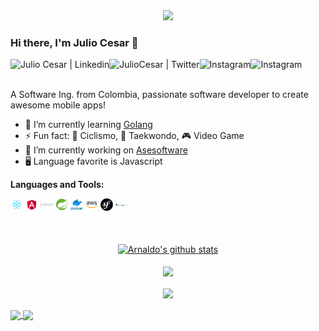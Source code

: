 <div id="header" align="center">
  <img src="https://media1.giphy.com/media/SWoSkN6DxTszqIKEqv/giphy.gif?cid=ecf05e476rv7bw9ni7t8phtdxw1f9a0r0sasbrq7luzfdnq8&rid=giphy.gif&ct=g" width="300"/>
</div>

### Hi there, I'm Julio Cesar 👋
<div id="header" align="center">
    <a href="https://twitter.com/dev_juliocesar">
    <img align="left" alt="Julio Cesar | Linkedin" height="20px" src="https://img.shields.io/badge/Twitter-blue?&logo=twitter&logoColor=white&style=for-the-badge" />
    </a>
    <a href="https://www.linkedin.com/in/juliocesarmaldonadomoreno/">
    <img align="left" alt="JulioCesar | Twitter" height="20px" src="https://img.shields.io/badge/LinkedIn-blue?logo=linkedin&style=for-the-badge&logoColor=white" />
    </a>
    <a href="https://www.linkedin.com/in/juliocesarmaldonadomoreno/">
    <img align="left" alt="Instagram" height="20px" src="https://img.shields.io/badge/Gmail-D14836?style=for-the-badge&logo=gmail&logoColor=white" />
    </a>
    <a href="https://www.instagram.com/dev_juliocesar/">
    <img align="left" alt="Instagram" height="20px" src="https://img.shields.io/badge/Instagram-E4405F?style=for-the-badge&logo=instagram&logoColor=white" />
    </a>
</div>
<br>
<br>

A Software Ing. from Colombia, passionate software developer to create awesome mobile apps!

- 🌱 I’m currently learning [Golang](https://go.dev/)
- ⚡ Fun fact: 🚴 Ciclismo, 🥋 Taekwondo, 🎮 Video Game
- 🔭 I’m currently working on [Asesoftware](https:/asesoftware.com/)
- 🖥️ Language favorite is Javascript

**Languages and Tools:**  

<code><img height="20" src="https://raw.githubusercontent.com/github/explore/80688e429a7d4ef2fca1e82350fe8e3517d3494d/topics/react/react.png"></code>
<code><img height="20" src="https://raw.githubusercontent.com/github/explore/80688e429a7d4ef2fca1e82350fe8e3517d3494d/topics/angular/angular.png"></code>
<code><img height="20" src="https://raw.githubusercontent.com/github/explore/80688e429a7d4ef2fca1e82350fe8e3517d3494d/topics/express/express.png"></code>
<code><img height="20" src="https://raw.githubusercontent.com/github/explore/80688e429a7d4ef2fca1e82350fe8e3517d3494d/topics/spring-boot/spring-boot.png"></code>
<code><img height="20" src="https://raw.githubusercontent.com/github/explore/80688e429a7d4ef2fca1e82350fe8e3517d3494d/topics/docker/docker.png"></code>
<code><img height="20" src="https://raw.githubusercontent.com/github/explore/fbceb94436312b6dacde68d122a5b9c7d11f9524/topics/aws/aws.png"></code>
<code><img height="20" src="https://raw.githubusercontent.com/github/explore/d0c5a5e31e1776ad62379ef5f6b703bcf107d3a3/topics/symfony/symfony.png"></code>
<code><img height="20" src="https://raw.githubusercontent.com/github/explore/80688e429a7d4ef2fca1e82350fe8e3517d3494d/topics/mongodb/mongodb.png"></code>

<br/>
<br/>
<div align="center">
    <a href="https://github.com/DevJuliocesar/github-readme-stats">
    <img align="center" src="https://github-readme-stats.anuraghazra1.vercel.app/api?username=DevJuliocesar&show_icons=true&include_all_commits=true&theme=radical" alt="Arnaldo's github stats" />
    </a>
</div>
<br>
<div align="center">
    <a align="center" href="https://github.com/DevJuliocesar/DevJuliocesar.github.io">
        <img align="center" src="https://github-readme-streak-stats.herokuapp.com/?user=DevJuliocesar&theme=radical" />
    </a>
</div>
<br>
<div align="center">
    <a href="https://github.com/DevJuliocesar/github-readme-stats">
    <img align="center" src="https://github-readme-stats.anuraghazra1.vercel.app/api/top-langs/?username=DevJuliocesar&layout=compact&theme=radical" />
    </a>
</div>
<br>
<a href="https://github.com/DevJuliocesar/github-readme-stats">
<img align="center" src="https://github-readme-stats.vercel.app/api/pin/?username=DevJuliocesar&repo=koibanxBackend&theme=radical" />
</a>  
<a href="https://github.com/DevJuliocesar/DevJuliocesar.github.io">
<img align="center" src="https://github-readme-stats.vercel.app/api/pin/?username=DevJuliocesar&repo=photolink&theme=radical" />
</a>
<br>

<!--
- 🔭 I’m currently working on ...
- 🌱 I’m currently learning ...
- 👯 I’m looking to collaborate on ...
- 🤔 I’m looking for help with ...
- 💬 Ask me about ...
- 📫 How to reach me: ...
- 😄 Pronouns: ...
- ⚡ Fun fact: ...
-->
